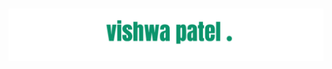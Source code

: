 
<h1 align="center">
    <img src="https://github.com/patelvishwa1999/patelvishwa1999/blob/8c73ec65ac98c7fc15e8248e40c74ac76843e1c9/images_svg/name.svg" alt="Vishwa Patel" />
</h1>

